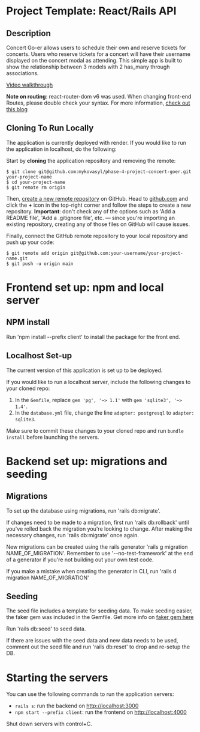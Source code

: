 # Project Template: React/Rails API

## Description

Concert Go-er allows users to schedule their own and reserve tickets for concerts. Users who reserve tickets for a concert will have their username displayed on the concert modal as attending. This simple app is built to show the relationship between 3 models with 2 has_many through associations.

[Video walkthrough](https://youtu.be/7UTy35iW76I)

**Note on routing**: react-router-dom v6 was used. When changing front-end Routes, please double check your syntax. For more information, [check out this blog](https://blog.webdevsimplified.com/2022-07/react-router/)

## Cloning To Run Locally

The application is currently deployed with render. If you would like to run the application in localhost, do the following:

Start by **cloning** the application repository and removing the remote:

```console
$ git clone git@github.com:mykovasyl/phase-4-project-concert-goer.git your-project-name
$ cd your-project-name
$ git remote rm origin
```

Then, [create a new remote repository][create repo] on GitHub. Head to
[github.com](https://github.com) and click the **+** icon in the top-right
corner and follow the steps to create a new repository. **Important**: don't
check any of the options such as 'Add a README file', 'Add a .gitignore file',
etc. — since you're importing an existing repository, creating any of those
files on GitHub will cause issues.

[create repo]: https://docs.github.com/en/github/importing-your-projects-to-github/importing-source-code-to-github/adding-an-existing-project-to-github-using-the-command-line#adding-a-project-to-github-without-github-cli

Finally, connect the GitHub remote repository to your local repository and push
up your code:

```console
$ git remote add origin git@github.com:your-username/your-project-name.git
$ git push -u origin main
```

# Frontend set up: npm and local server

## NPM install

Run 'npm install --prefix client' to install the package for the front end.

## Localhost Set-up

The current version of this application is set up to be deployed.

If you would like to run a localhost server, include the following changes to your cloned repo:

1. In the `Gemfile`, replace `gem 'pg', '~> 1.1'` with `gem 'sqlite3', '~>
1.4'`.
2. In the `database.yml` file, change the line `adapter: postgresql` to
   `adapter: sqlite3`.

Make sure to commit these changes to your cloned repo and run `bundle install` before launching the servers.

# Backend set up: migrations and seeding

## Migrations

To set up the database using migrations, run 'rails db:migrate'.

If changes need to be made to a migration, first run 'rails db:rollback' until you've rolled back the migration you're looking to change. After making the necessary changes, run 'rails db:migrate' once again.

New migrations can be created using the rails generator 'rails g migration NAME_OF_MIGRATION'. Remember to use '--no-test-framework' at the end of a generator if you're not building out your own test code.

If you make a mistake when creating the generator in CLI, run 'rails d migration NAME_OF_MIGRATION'

## Seeding

The seed file includes a template for seeding data. To make seeding easier, the faker gem was included in the Gemfile. Get more info on [faker gem here](https://github.com/faker-ruby/faker)

Run 'rails db:seed' to seed data.

If there are issues with the seed data and new data needs to be used, comment out the seed file and run 'rails db:reset' to drop and re-setup the DB.

# Starting the servers

You can use the following commands to run the application servers:

- `rails s`: run the backend on [http://localhost:3000](http://localhost:3000)
- `npm start --prefix client`: run the frontend on
  [http://localhost:4000](http://localhost:4000)

Shut down servers with control+C.
